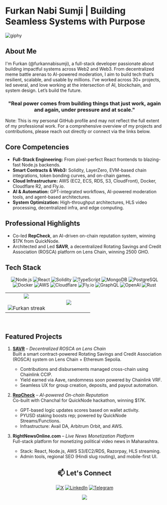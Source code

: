 # Furkan Nabi Sumji | Building Seamless Systems with Purpose

![giphy](https://media3.giphy.com/media/v1.Y2lkPTc5MGI3NjExcWQ4MWljMno4djB6ZWUxdG9zaHVvZTB2amVxbW9leGFvNXF6ZTNsdyZlcD12MV9pbnRlcm5hbF9naWZfYnlfaWQmY3Q9Zw/6ib6KPmkeAjDTxMxij/giphy.gif)

## About Me

I'm Furkan (@furkannabisumji), a full-stack developer passionate about building impactful systems across Web2 and Web3. From decentralized meme battle arenas to AI-powered moderation, I aim to build tech that’s resilient, scalable, and usable by millions. I’ve worked across 30+ projects, led several, and love working at the intersection of AI, blockchain, and system design. Let’s build the future.

<h3 align="center">
   "Real power comes from building things that just work, again and again, under pressure and at scale."
</h3>

Note: This is my personal GitHub profile and may not reflect the full extent of my professional work. For a comprehensive overview of my projects and contributions, please reach out directly or connect via the links below.

## Core Competencies

- **Full-Stack Engineering:** From pixel-perfect React frontends to blazing-fast Node.js backends.
- **Smart Contracts & Web3:** Solidity, LayerZero, EVM-based chain integrations, token bonding curves, and on-chain games.
- **Cloud Infrastructure:** AWS (EC2, ECS, RDS, S3, CloudFront), Docker, Cloudflare R2, and Fly.io.
- **AI & Automation:** GPT-integrated workflows, AI-powered moderation tools, and agent-based architectures.
- **System Optimization:** High-throughput architectures, HLS video processing, decentralized infra, and edge computing.

## Professional Highlights

- Co-led **RepCheck**, an AI-driven on-chain reputation system, winning $17K from QuickNode.
- Architected and Led **SAVR**, a decentralized Rotating Savings and Credit Association (ROSCA) platform on Lens Chain, winning 2500 GHO.

## Tech Stack

<div align="center">

![Node.js](https://img.shields.io/badge/-Node.js-0A192F?style=for-the-badge&logo=nodedotjs&logoColor=64FFDA)
![React](https://img.shields.io/badge/-React-0A192F?style=for-the-badge&logo=react&logoColor=64FFDA)
![Solidity](https://img.shields.io/badge/-Solidity-0A192F?style=for-the-badge&logo=solidity&logoColor=64FFDA)
![TypeScript](https://img.shields.io/badge/-TypeScript-0A192F?style=for-the-badge&logo=typescript&logoColor=64FFDA)
![MongoDB](https://img.shields.io/badge/-MongoDB-0A192F?style=for-the-badge&logo=mongodb&logoColor=64FFDA)
![PostgreSQL](https://img.shields.io/badge/-PostgreSQL-0A192F?style=for-the-badge&logo=postgresql&logoColor=64FFDA)
![Docker](https://img.shields.io/badge/-Docker-0A192F?style=for-the-badge&logo=docker&logoColor=64FFDA)
![AWS](https://img.shields.io/badge/-AWS-0A192F?style=for-the-badge&logo=amazon-aws&logoColor=64FFDA)
![Cloudflare](https://img.shields.io/badge/-Cloudflare-0A192F?style=for-the-badge&logo=cloudflare&logoColor=64FFDA)
![Fly.io](https://img.shields.io/badge/-Fly.io-0A192F?style=for-the-badge&logo=fly-dot-io&logoColor=64FFDA)
![GraphQL](https://img.shields.io/badge/-GraphQL-0A192F?style=for-the-badge&logo=graphql&logoColor=64FFDA)
![OpenAI](https://img.shields.io/badge/-OpenAI-0A192F?style=for-the-badge&logo=openai&logoColor=64FFDA)
![Rust](https://img.shields.io/badge/-Rust-0A192F?style=for-the-badge&logo=rust&logoColor=64FFDA)

<p align="center">
  <!--- stats (start) -->
<table align="center">
<tr border="none">
<td width="50%" align="center">
  <img  align="center"  src="https://github-readme-stats.vercel.app/api?username=furkannabisumji&theme=dark&show_icons=true&count_private=true" />
  <br></br>
  <img  title="🔥 Get streak stats for your profile at git.io/streak-stats" alt="Furkan streak" src="https://github-readme-streak-stats.herokuapp.com/?user=furkannabisumji&theme=dark&hide_border=false" /> 
</td>
<td width="50%" align="center">
  <img  align="center"  src="https://github-readme-stats.anuraghazra1.vercel.app/api/top-langs/?username=furkannabisumji&theme=dark&hide_border=false&no-bg=true&no-frame=true&langs_count=7"/>
  </td>
</tr>
</table>
</p>

<br clear="both">

<div align="left">

## Featured Projects

1. **[SAVR](https://github.com/furkannabisumji/savr)** – *Decentralized ROSCA on Lens Chain*  
   Built a smart contract-powered Rotating Savings and Credit Association (ROSCA) system on Lens Chain + Ethereum Sepolia.  
   - Contributions and disbursements managed cross-chain using Chainlink CCIP.  
   - Yield earned via Aave, randomness soon powered by Chainlink VRF.  
   - Seamless UX for group creation, deposits, and payout automation.

2. **[RepCheck](https://github.com/furkannabisumji/repcheck)** – *AI-powered On-chain Reputation*  
   Co-built with Chanchal for QuickNode hackathon, winning $17K.  
   - GPT-based logic updates scores based on wallet activity.  
   - PYUSD staking boosts rep; powered by QuickNode Streams/Functions.  
   - Infrastructure: Avail DA, Arbitrum Orbit, and AWS.

3. **RightNewsOnline.com** – *Live News Monetization Platform*  
   Full-stack platform for monetizing political video news in Maharashtra.  
   - Stack: React, Node.js, AWS S3/EC2/RDS, Razorpay, HLS streaming.  
   - Admin tools, regional SEO (Hindi slug routing), and mobile-first UI.

</div>

## 📫 Let's Connect

<p align="left">

[![X](https://img.shields.io/badge/-Twitter-0A192F?style=for-the-badge&logo=x&logoColor=64FFDA)](https://twitter.com/furkannabisumji)
[![LinkedIn](https://img.shields.io/badge/-LinkedIn-0A192F?style=for-the-badge&logo=linkedin&logoColor=64FFDA)](https://www.linkedin.com/in/furkannabisumji/)
[![Telegram](https://img.shields.io/badge/-Telegram-0A192F?style=for-the-badge&logo=telegram&logoColor=64FFDA)](https://t.me/furkannabisumji)

</p>
<p><a href="https://github.com/antonkomarev/github-profile-views-counter">
    <img src="https://komarev.com/ghpvc/?username=furkannabisumji&style=for-the-badge">
</a></p>